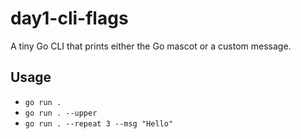 # day1-cli-flags

A tiny Go CLI that prints either the Go mascot or a custom message.

## Usage
- `go run .`
- `go run . --upper`
- `go run . --repeat 3 --msg "Hello"`
